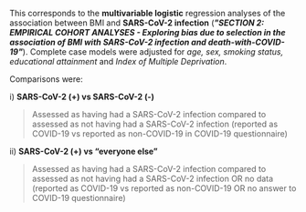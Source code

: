 This corresponds to the **multivariable logistic** regression analyses of the association between BMI and **SARS-CoV-2 infection** (***"SECTION 2: EMPIRICAL COHORT ANALYSES - Exploring bias due to selection in the association of BMI with SARS-CoV-2 infection and death-with-COVID-19"***). Complete case models were adjusted for *age, sex, smoking status, educational attainment* and *Index of Multiple Deprivation*.

Comparisons were:

i) **SARS-CoV-2 (+) vs SARS-CoV-2 (-)**
>Assessed as having had a SARS-CoV-2 infection compared to assessed as not having had a SARS-CoV-2 infection (reported as COVID-19 vs reported as non-COVID-19 in COVID-19 questionnaire)

ii) **SARS-CoV-2 (+) vs “everyone else”**
>Assessed as having had a SARS-CoV-2 infection compared to assessed as not having had a SARS-CoV-2 infection OR no data (reported as COVID-19 vs reported as non-COVID-19 OR no answer to COVID-19 questionnaire)
